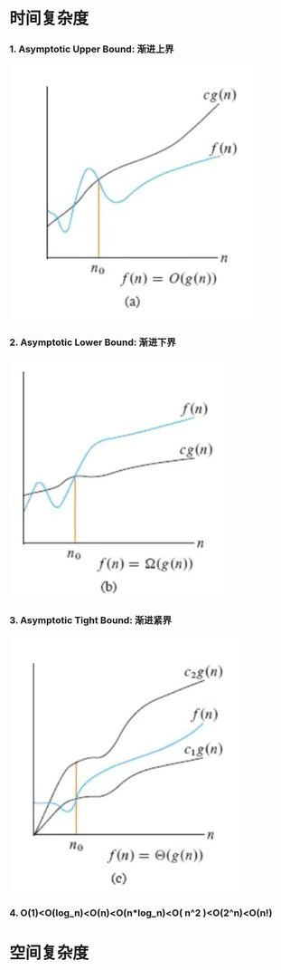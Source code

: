 # 时间复杂度

### 1. **Asymptotic Upper Bound**: 渐进上界
![渐进上界](image/渐进上界.png)

### 2. **Asymptotic Lower Bound**: 渐进下界
![渐进下界](image/渐进下界.png)

### 3. **Asymptotic Tight Bound**: 渐进紧界
![渐进紧界](image/渐进紧界.png)
### 4. O(1)<O(log_n)<O(n)<O(n*log_n)<O( n^2 )<O(2^n)<O(n!)

# 空间复杂度
